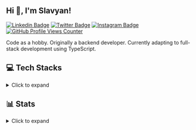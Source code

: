 ## Hi 👋, I'm Slavyan!

[![Linkedin Badge](https://img.shields.io/badge/-slavyan-053eff?style=flat&logo=behance&logoColor=white&link=https://www.behance.net/slavyan)](https://www.behance.net/slavyan)
[![Twitter Badge](https://img.shields.io/badge/-@slvyn050403-black?style=flat&logo=x&logoColor=white&link=https://x.com/slvyn050403)](https://x.com/slvyn050403)
[![Instagram Badge](https://img.shields.io/badge/-@slavyandesu-purple?style=flat&logo=instagram&logoColor=white&link=https://instagram.com/slavyandesu/)](https://instagram.com/slavyandesu[)
[![GitHub Profile Views Counter](https://komarev.com/ghpvc/?username=SlavyanDesu&color=blue&style=flat)](https://github.com/SlavyanDesu)

Code as a hobby. Originally a backend developer.
Currently adapting to full-stack development using TypeScript.

## 💻 Tech Stacks
<details>
  <summary>Click to expand</summary>
  
  _Here is a list of numerous technologies I have come across, but it does not imply any level of knowledge, proficiency, or availability._
  
  [![My Skills](https://skillicons.dev/icons?i=ae,aws,babel,bash,bootstrap,css,deno,discord,bots,discordjs,elysia,express,fediverse,gcp,git,github,githubactions,gmail,html,ai,instagram,js,linkedin,md,mastodon,misskey,mongodb,mysql,nextjs,nodejs,notion,npm,ps,postgres,postman,pr,prisma,py,react,regex,replit,sqlite,stackoverflow,sequelize,tailwind,twitter,ts,vercel,vscode,windows&perline=10)](https://skillicons.dev)
</details>

## 📊 Stats
<details>
  <summary>Click to expand</summary>
  
  [![SlavyanDesu's GitHub stats](https://github-readme-stats.vercel.app/api?username=SlavyanDesu&show_icons=true&theme=transparent&include_all_commits=true&&show=reviews,discussions_started,discussions_answered,prs_merged,prs_merged_percentage)](https://github.com/anuraghazra/github-readme-stats)

  [![Top Langs](https://github-readme-stats.vercel.app/api/top-langs/?username=SlavyanDesu&theme=transparent&layout=compact)](https://github.com/anuraghazra/github-readme-stats)
  
</details>


